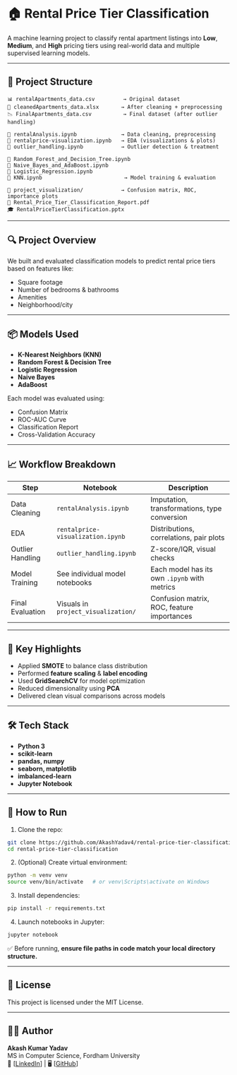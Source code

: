 # 🏠 Rental Price Tier Classification

A machine learning project to classify rental apartment listings into **Low**, **Medium**, and **High** pricing tiers using real-world data and multiple supervised learning models.

---

## 📁 Project Structure

```
📊 rentalApartments_data.csv         → Original dataset  
🧼 cleanedApartments_data.xlsx       → After cleaning + preprocessing  
📉 FinalApartments_data.csv          → Final dataset (after outlier handling)

📒 rentalAnalysis.ipynb              → Data cleaning, preprocessing  
📒 rentalprice-visualization.ipynb   → EDA (visualizations & plots)  
📒 outlier_handling.ipynb            → Outlier detection & treatment  

📒 Random_Forest_and_Decision_Tree.ipynb  
📒 Naive_Bayes_and_AdaBoost.ipynb    
📒 Logistic_Regression.ipynb         
📒 KNN.ipynb                          → Model training & evaluation  

📁 project_visualization/            → Confusion matrix, ROC, importance plots  
📄 Rental_Price_Tier_Classification_Report.pdf  
🎓 RentalPriceTierClassification.pptx  
```

---

## 🔍 Project Overview

We built and evaluated classification models to predict rental price tiers based on features like:
- Square footage
- Number of bedrooms & bathrooms
- Amenities
- Neighborhood/city

---

## 📦 Models Used

- **K-Nearest Neighbors (KNN)**
- **Random Forest & Decision Tree**
- **Logistic Regression**
- **Naive Bayes**
- **AdaBoost**

Each model was evaluated using:
- Confusion Matrix
- ROC-AUC Curve
- Classification Report
- Cross-Validation Accuracy

---

## 📈 Workflow Breakdown

| Step                        | Notebook                         | Description                                      |
|-----------------------------|----------------------------------|--------------------------------------------------|
| Data Cleaning               | `rentalAnalysis.ipynb`           | Imputation, transformations, type conversion     |
| EDA                         | `rentalprice-visualization.ipynb`| Distributions, correlations, pair plots          |
| Outlier Handling            | `outlier_handling.ipynb`         | Z-score/IQR, visual checks                       |
| Model Training              | See individual model notebooks   | Each model has its own `.ipynb` with metrics     |
| Final Evaluation            | Visuals in `project_visualization/` | Confusion matrix, ROC, feature importances   |

---

## 🧠 Key Highlights

- Applied **SMOTE** to balance class distribution
- Performed **feature scaling** & **label encoding**
- Used **GridSearchCV** for model optimization
- Reduced dimensionality using **PCA**
- Delivered clean visual comparisons across models

---

## 🛠️ Tech Stack

- **Python 3**
- **scikit-learn**
- **pandas, numpy**
- **seaborn, matplotlib**
- **imbalanced-learn**
- **Jupyter Notebook**

---

## 🏁 How to Run

1. Clone the repo:
```bash
git clone https://github.com/AkashYadav4/rental-price-tier-classification.git
cd rental-price-tier-classification
```

2. (Optional) Create virtual environment:
```bash
python -m venv venv
source venv/bin/activate   # or venv\Scripts\activate on Windows
```

3. Install dependencies:
```bash
pip install -r requirements.txt
```

4. Launch notebooks in Jupyter:
```bash
jupyter notebook
```

✅ Before running, **ensure file paths in code match your local directory structure.**

---

## 📄 License

This project is licensed under the MIT License.

---

## 🙋‍♂️ Author

**Akash Kumar Yadav**  
MS in Computer Science, Fordham University  
🔗 [[LinkedIn](https://www.linkedin.com/in/akash-yadav-66b211180)] | 🖥️ [[GitHub](https://github.com/AkashYadav4)]
